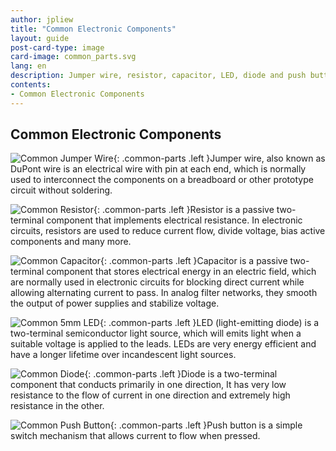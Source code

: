 ```yaml
---
author: jpliew
title: "Common Electronic Components"
layout: guide
post-card-type: image
card-image: common_parts.svg
lang: en
description: Jumper wire, resistor, capacitor, LED, diode and push button are some of the commonly used electronic components. 
contents:
- Common Electronic Components 
---
```


## Common Electronic Components 

![Common Jumper Wire](img/common_jumper_wire.svg){: .common-parts .left }Jumper wire, also known as DuPont wire is an electrical wire with pin at each end, which is normally used to interconnect the components on a breadboard or other prototype circuit without soldering.

<div style="clear:both; height:0;"></div>

![Common Resistor](img/common_resistor.svg){: .common-parts .left }Resistor is a passive two-terminal component that implements electrical resistance. In electronic circuits, resistors are used to reduce current flow, divide voltage, bias active components and many more.

<div style="clear:both; height:0;"></div>

![Common Capacitor](img/common_capacitor.svg){: .common-parts .left }Capacitor is a passive two-terminal component that stores electrical energy in an electric field, which are normally used in electronic circuits for blocking direct current while allowing alternating current to pass. In analog filter networks, they smooth the output of power supplies and stabilize voltage.

<div style="clear:both; height:0;"></div>

![Common 5mm LED](img/common_led.svg){: .common-parts .left }LED (light-emitting diode) is a two-terminal semiconductor light source, which will emits light when a suitable voltage is applied to the leads. LEDs are very energy efficient and have a longer lifetime over incandescent light sources.

<div style="clear:both; height:0;"></div>

![Common Diode](img/common_diode.svg){: .common-parts .left }Diode is a two-terminal component that conducts primarily in one direction, It has very low resistance to the flow of current in one direction and extremely high resistance in the other.

<div style="clear:both; height:0;"></div>

![Common Push Button](img/common_push_button.svg){: .common-parts .left }Push button is a simple switch mechanism that allows current to flow when pressed.

